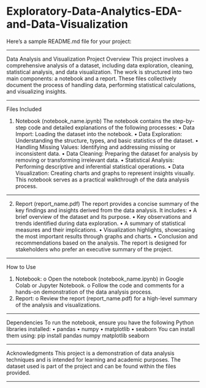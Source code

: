 # Exploratory-Data-Analytics-EDA-and-Data-Visualization
Here’s a sample README.md file for your project:
________________________________________
Data Analysis and Visualization Project
Overview
This project involves a comprehensive analysis of a dataset, including data exploration, cleaning, statistical analysis, and data visualization. The work is structured into two main components: a notebook and a report. These files collectively document the process of handling data, performing statistical calculations, and visualizing insights.
________________________________________
Files Included
1. Notebook (notebook_name.ipynb)
The notebook contains the step-by-step code and detailed explanations of the following processes:
•	Data Import: Loading the dataset into the notebook.
•	Data Exploration: Understanding the structure, types, and basic statistics of the dataset.
•	Handling Missing Values: Identifying and addressing missing or inconsistent data.
•	Data Cleaning: Preparing the dataset for analysis by removing or transforming irrelevant data.
•	Statistical Analysis: Performing descriptive and inferential statistical operations.
•	Data Visualization: Creating charts and graphs to represent insights visually.
This notebook serves as a practical walkthrough of the data analysis process.
________________________________________
2. Report (report_name.pdf)
The report provides a concise summary of the key findings and insights derived from the data analysis. It includes:
•	A brief overview of the dataset and its purpose.
•	Key observations and trends identified during data exploration.
•	A summary of statistical measures and their implications.
•	Visualization highlights, showcasing the most important results through graphs and charts.
•	Conclusion and recommendations based on the analysis.
The report is designed for stakeholders who prefer an executive summary of the project.
________________________________________
How to Use
1.	Notebook:
o	Open the notebook (notebook_name.ipynb) in Google Colab or Jupyter Notebook.
o	Follow the code and comments for a hands-on demonstration of the data analysis process.
2.	Report:
o	Review the report (report_name.pdf) for a high-level summary of the analysis and visualizations.
________________________________________
Dependencies
To run the notebook, ensure you have the following Python libraries installed:
•	pandas
•	numpy
•	matplotlib
•	seaborn
You can install them using:
pip install pandas numpy matplotlib seaborn
________________________________________
Acknowledgments
This project is a demonstration of data analysis techniques and is intended for learning and academic purposes. The dataset used is part of the project and can be found within the files provided.
________________________________________

